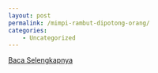 ```yaml
---
layout: post
permalink: /mimpi-rambut-dipotong-orang/
categories:
    - Uncategorized
---
```


[Baca Selengkapnya](/03)